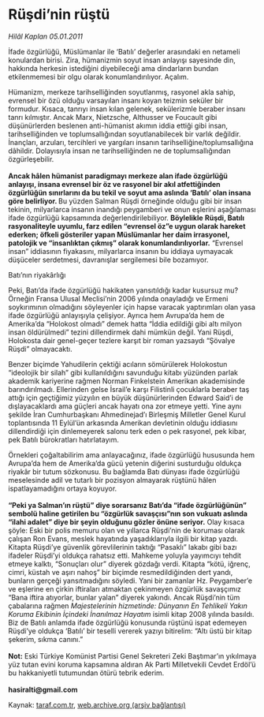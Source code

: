 # Rüşdi’nin rüştü

*Hilâl Kaplan 05.01.2011*

<div class="yazi"><p>İfade özgürlüğü, Müslümanlar ile ‘Batılı’ değerler arasındaki en netameli konulardan birisi. Zira, hümanizmin soyut insan anlayışı sayesinde din, hakkında herkesin istediğini diyebileceği ama dindarların bundan etkilenmemesi bir olgu olarak konumlandırılıyor. Açalım.</p>
<p>Hümanizm, merkeze tarihselliğinden soyutlanmış, rasyonel akla sahip, evrensel bir özü olduğu varsayılan insanı koyan teizmin seküler bir formudur. Kısaca, tanrıyı insan kılan gelenek, sekülerizmle beraber insanı tanrı kılmıştır. Ancak Marx, Nietzsche, Althusser ve Foucault gibi düşünürlerden beslenen anti-hümanist akımın iddia ettiği gibi insan, tarihselliğinden ve toplumsallığından soyutlanabilecek bir varlık değildir. İnançları, arzuları, tercihleri ve yargıları insanın tarihselliğine/toplumsallığına dâhildir. Dolayısıyla insan ne tarihselliğinden ne de toplumsallığından özgürleşebilir.<br/><br/><b>Ancak hâlen hümanist paradigmayı merkeze alan ifade özgürlüğü anlayışı, insana evrensel bir öz ve rasyonel bir akıl atfettiğinden özgürlüğün sınırlarını da bu tekil ve soyut ama aslında ‘Batılı’ olan insana göre belirliyor. </b>Bu yüzden Salman Rüşdi örneğinde olduğu gibi bir insan tekinin, milyarlarca insanın inandığı peygamberi ve onun eşlerini aşağılaması ifade özgürlüğü kapsamında değerlendirilebiliyor. <b>Böylelikle</b> <b>Rüşdi, Batılı rasyonaliteyle uyumlu, farz edilen “evrensel öz”e uygun olarak hareket ederken; öfkeli gösteriler yapan Müslümanlar her daim irrasyonel, patolojik ve “insanlıktan çıkmış” olarak konumlandırılıyorlar.</b> “Evrensel insan” iddiasının fiyakasını, milyarlarca insanın bu iddiaya uymayacak düşüceler serdetmesi, davranışlar sergilemesi bile bozamıyor.</p>
<p>Batı’nın riyakârlığı</p>
<p>Peki, Batı’da ifade özgürlüğü hakikaten yansıtıldığı kadar kusursuz mu? Örneğin Fransa Ulusal Meclisi’nin 2006 yılında onayladığı ve Ermeni soykırımının olmadığını söyleyenler için hapse varacak yaptırımları olan yasa ifade özgürlüğü anlayışıyla çelişiyor. Ayrıca hem Avrupa’da hem de Amerika’da “Holokost olmadı” demek hatta “İddia edildiği gibi altı milyon insan öldürülmedi” tezini dillendirmek dahi mümkün değil. Yani Rüşdi, Holokosta dair genel-geçer tezlere karşıt bir roman yazsaydı “Şövalye Rüşdi” olmayacaktı. </p>
<p>Benzer biçimde Yahudilerin çektiği acıların sömürülerek Holokostun “ideolojik bir silah” gibi kullanıldığını savunduğu kitabı yüzünden parlak akademik kariyerine rağmen Norman Finkelstein Amerikan akademisinde barındırılmadı. Ellerinden gelse İsrail’e karşı Filistinli çocuklarla beraber taş attığı için geçtiğimiz yüzyılın en büyük düşünürlerinden Edward Said’i de dışlayacaklardı ama güçleri ancak hayatı ona zor etmeye yetti. Yine aynı şekilde İran Cumhurbaşkanı Ahmedinejad’ı Birleşmiş Milletler Genel Kurul toplantısında 11 Eylül’ün arkasında Amerikan devletinin olduğu iddiasını dillendirdiği için dinlemeyerek salonu terk eden o pek rasyonel, pek kibar, pek Batılı bürokratları hatırlatayım.</p>
<p>Örnekleri çoğaltabilirim ama anlayacağınız, ifade özgürlüğü hususunda hem Avrupa’da hem de Amerika’da gücü yetenin diğerini susturduğu oldukça riyakâr bir tutum sözkonusu. Bu bağlamda Batı dünyası ifade özgürlüğü meselesinde adil ve tutarlı bir pozisyon almayarak rüştünü hâlen ispatlayamadığını ortaya koyuyor.<br/><br/><b>“Peki ya Salman’ın rüştü” diye sorarsanız Batı’da “ifade özgürlüğünün” sembolü haline getirilen bu “özgürlük savaşçısı”nın son vukuatı aslında “ilahi adalet” diye bir şeyin olduğunu gözler önüne seriyor.</b> Olay kısaca şöyle: Eski bir polis memuru olan ve yıllarca Rüşdi’nin de koruması olarak çalışan Ron Evans, meslek hayatında yaşadıklarıyla ilgili bir kitap yazdı. Kitapta Rüşdi’ye güvenlik görevlilerinin taktığı “Pasaklı” lakabı gibi bazı ifadeler Rüşdi’yi oldukça rahatsız etti. Mahkeme yoluyla yayımcıyı tehdit etmeye kalktı, “Sonuçları olur” diyerek gözdağı verdi. Kitapta “kötü, iğrenç, cimri, küstah ve aşırı nahoş” bir biçimde resmedildiğinden dert yandı, bunların gerçeği yansıtmadığını söyledi. Yani bir zamanlar Hz. Peygamber’e ve eşlerine en çirkin iftiraları atmaktan çekinmeyen özgürlük savaşçımız “Bana iftira atıyorlar, bunlar yalan” diyerek yakındı. Ancak Rüşdi’nin tüm çabalarına rağmen <i>Majestelerinin hizmetinde: Dünyanın En Tehlikeli Yakın Koruma Ekibinin İçindeki İnanılmaz Hayatım</i> isimli kitap 2008 yılında basıldı. Biz de Batılı anlamda ifade özgürlüğü konusunda rüştünü ispat edemeyen Rüşdi’ye oldukça ‘Batılı’ bir teselli vererek yazıyı bitirelim: “Altı üstü bir kitap şekerim, sıkma canını.”<br/><br/><b>Not:</b> Eski Türkiye Komünist Partisi Genel Sekreteri Zeki Baştımar’ın yıkılmaya yüz tutan evini koruma kapsamına aldıran Ak Parti Milletvekili Cevdet Erdöl’ü bu hakkaniyetli tutumundan ötürü tebrik ederim.<br/><br/><b>hasiralti@gmail.com</b></p>
</div>

Kaynak: [taraf.com.tr](http://www.taraf.com.tr/hilal-kaplan/makale-rusdi-nin-rustu.htm), [web.archive.org (arşiv bağlantısı)](http://web.archive.org/web/20131107152617/http://www.taraf.com.tr/hilal-kaplan/makale-rusdi-nin-rustu.htm)
